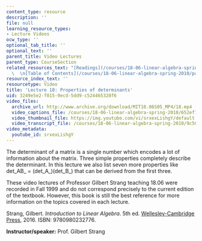 ```yaml
---
content_type: resource
description: ''
file: null
learning_resource_types:
- Lecture Videos
ocw_type: ''
optional_tab_title: ''
optional_text: ''
parent_title: Video Lectures
parent_type: CourseSection
related_resources_text: "[Readings](/courses/18-06-linear-algebra-spring-2010/pages/readings)\
  \  \n[Table of Contents](/courses/18-06-linear-algebra-spring-2010/pages/readings#Table_of_Contents)"
resource_index_text: ''
resourcetype: Video
title: 'Lecture 18: Properties of determinants'
uid: 3249e5e2-f015-9ecd-5dd9-c524465320f6
video_files:
  archive_url: http://www.archive.org/download/MIT18.06S05_MP4/18.mp4
  video_captions_file: /courses/18-06-linear-algebra-spring-2010/652ef7fba85b5d9796b1060ce229357a_srxexLishgY.vtt
  video_thumbnail_file: https://img.youtube.com/vi/srxexLishgY/default.jpg
  video_transcript_file: /courses/18-06-linear-algebra-spring-2010/9c507ce90715ff08ef19d404938a00fa_srxexLishgY.pdf
video_metadata:
  youtube_id: srxexLishgY
---
```


The determinant of a matrix is a single number which encodes a lot of information about the matrix. Three simple properties completely describe the determinant. In this lecture we also list seven more properties like det_AB_ = (det_A_)(det_B_) that can be derived from the first three.

These video lectures of Professor Gilbert Strang teaching 18.06 were recorded in Fall 1999 and do not correspond precisely to the current edition of the textbook. However, this book is still the best reference for more information on the topics covered in each lecture.

Strang, Gilbert. _Introduction to Linear Algebra_. 5th ed. [Wellesley-Cambridge Press](http://www.wellesleycambridge.com/), 2016. ISBN: 9780980232776.

**Instructor/speaker:** Prof. Gilbert Strang